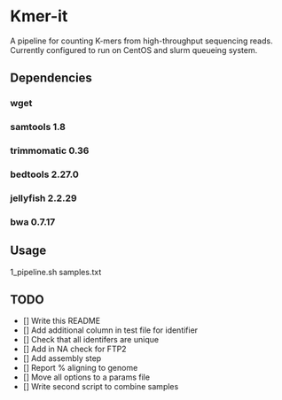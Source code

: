 # Kmer-it
A pipeline for counting K-mers from high-throughput sequencing reads. Currently configured to run on CentOS and slurm queueing system. 

## Dependencies
### wget
### samtools 1.8
### trimmomatic 0.36
### bedtools 2.27.0
### jellyfish 2.2.29
### bwa 0.7.17

## Usage

1_pipeline.sh samples.txt

## TODO
- [] Write this README
- [] Add additional column in test file for identifier
- [] Check that all identifers are unique
- [] Add in NA check for FTP2
- [] Add assembly step
- [] Report % aligning to genome
- [] Move all options to a params file
- [] Write second script to combine samples
